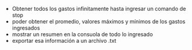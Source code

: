 
- Obtener todos los gastos infinitamente hasta ingresar un comando de stop
- poder obtener el promedio, valores máximos y mínimos de los gastos ingresados
- mostrar un resumen en la consuola de todo lo ingresado
- exportar esa información a un archivo .txt